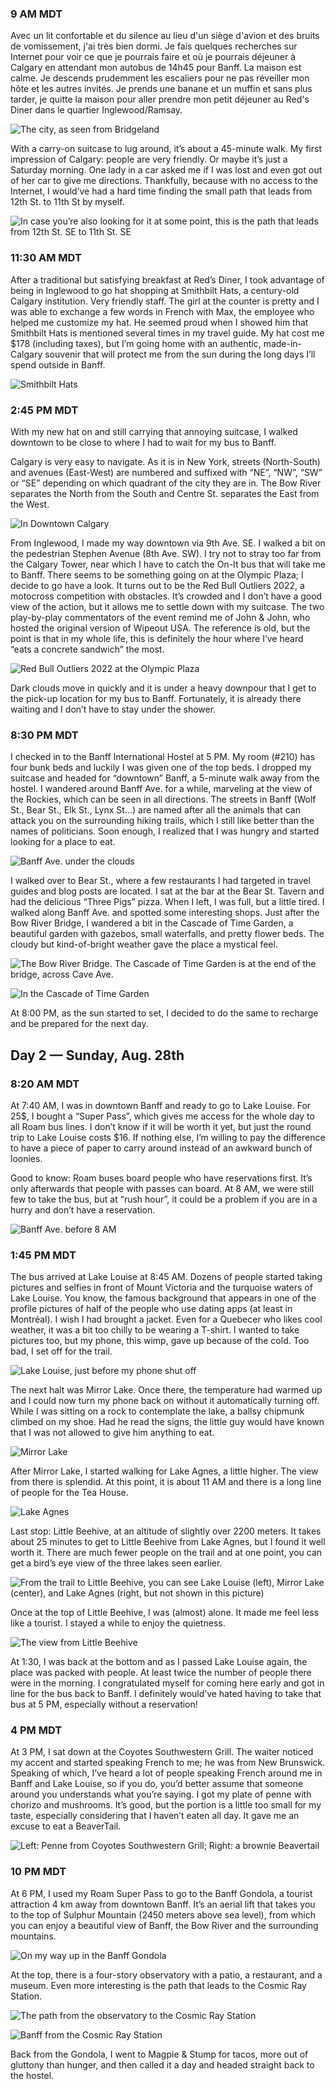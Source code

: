 ### 9 AM MDT
Avec un lit confortable et du silence au lieu d'un siège d'avion et des bruits de vomissement, j'ai très bien dormi. Je fais quelques recherches sur Internet pour voir ce que je pourrais faire et où je pourrais déjeuner à Calgary en attendant mon autobus de 14h45 pour Banff. La maison est calme. Je descends prudemment les escaliers pour ne pas réveiller mon hôte et les autres invités. Je prends une banane et un muffin et sans plus tarder, je quitte la maison pour aller prendre mon petit déjeuner au Red's Diner dans le quartier Inglewood/Ramsay.

![The city, as seen from Bridgeland](/assets/trips/202208_alberta/20220910-calgary-1-bridgeland.png)

With a carry-on suitcase to lug around, it’s about a 45-minute walk. My first impression of Calgary: people are very friendly. Or maybe it’s just a Saturday morning. One lady in a car asked me if I was lost and even got out of her car to give me directions. Thankfully, because with no access to the Internet, I would’ve had a hard time finding the small path that leads from 12th St. to 11th St by myself.

![In case you’re also looking for it at some point, this is the path that leads from 12th St. SE to 11th St. SE](/assets/trips/202208_alberta/20220910-calgary-1-12th.png)

### 11:30 AM MDT
After a traditional but satisfying breakfast at Red’s Diner, I took advantage of being in Inglewood to go hat shopping at Smithbilt Hats, a century-old Calgary institution. Very friendly staff. The girl at the counter is pretty and I was able to exchange a few words in French with Max, the employee who helped me customize my hat. He seemed proud when I showed him that Smithbilt Hats is mentioned several times in my travel guide. My hat cost me $178 (including taxes), but I’m going home with an authentic, made-in-Calgary souvenir that will protect me from the sun during the long days I’ll spend outside in Banff.

![Smithbilt Hats](/assets/trips/202208_alberta/20220910-calgary-1-smithbilt-hats.png)

### 2:45 PM MDT
With my new hat on and still carrying that annoying suitcase, I walked downtown to be close to where I had to wait for my bus to Banff.

Calgary is very easy to navigate. As it is in New York, streets (North-South) and avenues (East-West) are numbered and suffixed with “NE”, “NW”, “SW” or “SE” depending on which quadrant of the city they are in. The Bow River separates the North from the South and Centre St. separates the East from the West.

![In Downtown Calgary](/assets/trips/202208_alberta/20220910-calgary-1-city.png)

From Inglewood, I made my way downtown via 9th Ave. SE. I walked a bit on the pedestrian Stephen Avenue (8th Ave. SW). I try not to stray too far from the Calgary Tower, near which I have to catch the On-It bus that will take me to Banff. There seems to be something going on at the Olympic Plaza; I decide to go have a look.
It turns out to be the Red Bull Outliers 2022, a motocross competition with obstacles. It’s crowded and I don’t have a good view of the action, but it allows me to settle down with my suitcase. The two play-by-play commentators of the event remind me of John & John, who hosted the original version of Wipeout USA. The reference is old, but the point is that in my whole life, this is definitely the hour where I’ve heard “eats a concrete sandwich” the most.

![Red Bull Outliers 2022 at the Olympic Plaza](/assets/trips/202208_alberta/20220910-calgary-1-redbull-outliers.png)

Dark clouds move in quickly and it is under a heavy downpour that I get to the pick-up location for my bus to Banff. Fortunately, it is already there waiting and I don’t have to stay under the shower.

### 8:30 PM MDT
I checked in to the Banff International Hostel at 5 PM. My room (#210) has four bunk beds and luckily I was given one of the top beds. I dropped my suitcase and headed for “downtown” Banff, a 5-minute walk away from the hostel. I wandered around Banff Ave. for a while, marveling at the view of the Rockies, which can be seen in all directions. The streets in Banff (Wolf St., Bear St., Elk St., Lynx St…) are named after all the animals that can attack you on the surrounding hiking trails, which I still like better than the names of politicians. Soon enough, I realized that I was hungry and started looking for a place to eat.

![Banff Ave. under the clouds](/assets/2022/08/20220827_banff/banff-ave.png)

I walked over to Bear St., where a few restaurants I had targeted in travel guides and blog posts are located. I sat at the bar at the Bear St. Tavern and had the delicious “Three Pigs” pizza. When I left, I was full, but a little tired. I walked along Banff Ave. and spotted some interesting shops. Just after the Bow River Bridge, I wandered a bit in the Cascade of Time Garden, a beautiful garden with gazebos, small waterfalls, and pretty flower beds. The cloudy but kind-of-bright weather gave the place a mystical feel.

![The Bow River Bridge. The Cascade of Time Garden is at the end of the bridge, across Cave Ave.](/assets/2022/08/20220827_banff/bowriverbridge.png)

![In the Cascade of Time Garden](/assets/2022/08/20220827_banff/gardenstime.png)

At 8:00 PM, as the sun started to set, I decided to do the same to recharge and be prepared for the next day.

## Day 2 — Sunday, Aug. 28th
### 8:20 AM MDT
At 7:40 AM, I was in downtown Banff and ready to go to Lake Louise. For 25$, I bought a “Super Pass”, which gives me access for the whole day to all Roam bus lines. I don’t know if it will be worth it yet, but just the round trip to Lake Louise costs $16. If nothing else, I’m willing to pay the difference to have a piece of paper to carry around instead of an awkward bunch of loonies.

Good to know: Roam buses board people who have reservations first. It’s only afterwards that people with passes can board. At 8 AM, we were still few to take the bus, but at “rush hour”, it could be a problem if you are in a hurry and don’t have a reservation.

![Banff Ave. before 8 AM](/assets/2022/08/20220827_banff/banff-ave2.png)

### 1:45 PM MDT
The bus arrived at Lake Louise at 8:45 AM. Dozens of people started taking pictures and selfies in front of Mount Victoria and the turquoise waters of Lake Louise. You know, the famous background that appears in one of the profile pictures of half of the people who use dating apps (at least in Montréal). I wish I had brought a jacket. Even for a Quebecer who likes cool weather, it was a bit too chilly to be wearing a T-shirt. I wanted to take pictures too, but my phone, this wimp, gave up because of the cold. Too bad, I set off for the trail.

![Lake Louise, just before my phone shut off](/assets/2022/08/20220827_banff/lakelouise.png)

The next halt was Mirror Lake. Once there, the temperature had warmed up and I could now turn my phone back on without it automatically turning off. While I was sitting on a rock to contemplate the lake, a ballsy chipmunk climbed on my shoe. Had he read the signs, the little guy would have known that I was not allowed to give him anything to eat.

![Mirror Lake](/assets/2022/08/20220827_banff/mirrorlake.png)

After Mirror Lake, I started walking for Lake Agnes, a little higher. The view from there is splendid. At this point, it is about 11 AM and there is a long line of people for the Tea House.

![Lake Agnes](/assets/2022/08/20220827_banff/lakeagnes.png)

Last stop: Little Beehive, at an altitude of slightly over 2200 meters. It takes about 25 minutes to get to Little Beehive from Lake Agnes, but I found it well worth it. There are much fewer people on the trail and at one point, you can get a bird’s eye view of the three lakes seen earlier.

![From the trail to Little Beehive, you can see Lake Louise (left), Mirror Lake (center), and Lake Agnes (right, but not shown in this picture)](/assets/2022/08/20220827_banff/3lakes.png)

Once at the top of Little Beehive, I was (almost) alone. It made me feel less like a tourist. I stayed a while to enjoy the quietness.

![The view from Little Beehive](/assets/2022/08/20220827_banff/littlebeehive.png)

At 1:30, I was back at the bottom and as I passed Lake Louise again, the place was packed with people. At least twice the number of people there were in the morning. I congratulated myself for coming here early and got in line for the bus back to Banff. I definitely would’ve hated having to take that bus at 5 PM, especially without a reservation!

### 4 PM MDT
At 3 PM, I sat down at the Coyotes Southwestern Grill. The waiter noticed my accent and started speaking French to me; he was from New Brunswick. Speaking of which, I’ve heard a lot of people speaking French around me in Banff and Lake Louise, so if you do, you’d better assume that someone around you understands what you’re saying.
I got my plate of penne with chorizo and mushrooms. It’s good, but the portion is a little too small for my taste, especially considering that I haven’t eaten all day. It gave me an excuse to eat a BeaverTail.

![Left: Penne from Coyotes Southwestern Grill; Right: a brownie Beavertail](/assets/2022/08/20220827_banff/coyotes-southwestern.png)

### 10 PM MDT
At 6 PM, I used my Roam Super Pass to go to the Banff Gondola, a tourist attraction 4 km away from downtown Banff. It’s an aerial lift that takes you to the top of Sulphur Mountain (2450 meters above sea level), from which you can enjoy a beautiful view of Banff, the Bow River and the surrounding mountains.

![On my way up in the Banff Gondola](/assets/2022/08/20220827_banff/gondola.png)

At the top, there is a four-story observatory with a patio, a restaurant, and a museum. Even more interesting is the path that leads to the Cosmic Ray Station.

![The path from the observatory to the Cosmic Ray Station](/assets/2022/08/20220827_banff/observatory.png)

![Banff from the Cosmic Ray Station](/assets/2022/08/20220827_banff/cosmicraystation.png)

Back from the Gondola, I went to Magpie & Stump for tacos, more out of gluttony than hunger, and then called it a day and headed straight back to the hostel.
